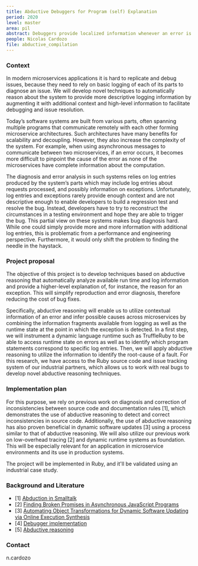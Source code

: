 ```yaml
---
title: Abductive Debuggers for Program (self) Explanation
period: 2020
level: master
area: pil
abstract: Debuggers provide localized information whenever an error is detected in the system. However, such information provides little to no information explaining the cause of the error. This thesis aims to implement a debugger that explains the resons why code braeks and helps you to solve them.
people: Nicolas Cardozo
file: abductive_compilation
---
```


### Context
In modern microservices applications it is hard to replicate and debug issues, because they need to rely on basic logging of each of its parts to diagnose an issue. We will develop novel techniques to automatically reason about the system to provide more descriptive logging information by augmenting it with additional context and high-level information to facilitate debugging and issue resolution.

Today’s software systems are built from various parts, often spanning multiple programs that communicate remotely with each other forming microservice architectures. Such architectures have many benefits for scalability and decoupling. However, they also increase the complexity of the system. For example, when using asynchronous messages to communicate between two microservices, if an error occurs, it becomes more difficult to pinpoint the cause of the error as none of the microservices have complete information about the computation.

The diagnosis and error analysis in such systems relies on log entries produced by the system’s parts which may include log entries about requests processed, and possibly information on exceptions. Unfortunately, log entries and exceptions rarely provide enough context and are not descriptive enough to enable developers to build a regression test and resolve the bug. Instead, developers have to try to reconstruct the circumstances in a testing environment and hope they are able to trigger the bug.
This partial view on these systems makes bug diagnosis hard. While one could simply provide more and more information with additional log entries, this is problematic from a performance and engineering perspective. Furthermore, it would only shift the problem to finding the needle in the haystack.


### Project proposal
The objective of this project is to develop techniques based on abductive reasoning that automatically analyze available run time and log information and provide a higher-level explanation of, for instance, the reason for an exception. This will simplify reproduction and error diagnosis, therefore reducing the cost of bug fixes.

Specifically, abductive reasoning will enable us to utilize contextual information of an error and infer possible causes across microservices by combining the information fragments available from logging as well as the runtime state at the point in which the exception is detected. In a first step, we will instrument a dynamic language runtime such as TruffleRuby to be able to access runtime state on errors as well as to identify which program statements correspond to specific log entries. Then, we will apply abductive reasoning to utilize the information to identify the root-cause of a fault. For this research, we have access to the Ruby source code and issue tracking system of our industrial partners, which allows us to work with real bugs to develop novel abductive reasoning techniques.


### Implementation plan
For this purpose, we rely on previous work on diagnosis and correction of inconsistencies between source code and documentation rules [1], which demonstrates the use of abductive reasoning to detect and correct inconsistencies in source code. Additionally, the use of abductive reasoning has also proven beneficial in dynamic software updates [3] using a process similar to that of abductive reasoning. We will also utilize our previous work on low-overhead tracing [2] and dynamic runtime systems as foundation. This will be especially relevant for an application in microservice environments and its use in production systems.

The project will be implemented in Ruby, and it'll be validated using an industrial case study.


### Background and Literature
 - [1] [Abduction in Smalltalk](https://released.info.ucl.ac.be/pmwiki/uploads/Publications/DiagnosingAndCorrectingDesignInconsistenciesInSourceCodeWithLogicalAbduction/2010-scico-castro.pdf)
 - [2] [Finding Broken Promises in Asynchronous JavaScript Programs](http://ece.ubc.ca/~saba/dl/promisekeeper.pdf)
 - [3] [Automating Object Transformations for Dynamic Software Updating via Online Execution Synthesis](https://cs.nju.edu.cn/changxu/1_publications/ECOOP18.pdf)
 - [4] [Debugger implementation](http://www.sigops.org/s/conferences/sosp/2009/papers/glerum-sosp09.pdf)
 - [5] [Abductive reasoning](https://en.wikipedia.org/wiki/Abductive_reasoning) 


### Contact
n.cardozo